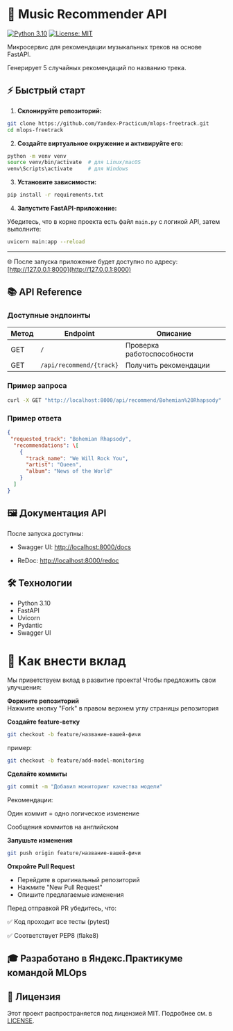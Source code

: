 # 🎵 Music Recommender API

[![Python 3.10](https://img.shields.io/badge/python-3.10-blue.svg)](https://www.python.org/downloads/)
[![License: MIT](https://img.shields.io/badge/License-MIT-yellow.svg)](https://opensource.org/licenses/MIT)

Микросервис для рекомендации музыкальных треков на основе FastAPI. 

Генерирует 5 случайных рекомендаций по названию трека.

## ⚡ Быстрый старт

1. **Склонируйте репозиторий:**

```bash
git clone https://github.com/Yandex-Practicum/mlops-freetrack.git
cd mlops-freetrack
```
2. **Создайте виртуальное окружение и активируйте его:**

```bash
python -m venv venv
source venv/bin/activate  # для Linux/macOS
venv\Scripts\activate     # для Windows
```
3. **Установите зависимости:**
```bash
pip install -r requirements.txt
```
4. **Запустите FastAPI-приложение:**

Убедитесь, что в корне проекта есть файл `main.py` с логикой API, затем выполните:

```bash
uvicorn main:app --reload
```
---
🌐 После запуска приложение будет доступно по адресу:  
[http://127.0.0.1:8000](http://127.0.0.1:8000)


## 📚 API Reference

### Доступные эндпоинты

| Метод | Endpoint                  | Описание                     |
|-------|---------------------------|-----------------------------|
| GET   | `/`                       | Проверка работоспособности  |
| GET   | `/api/recommend/{track}`  | Получить рекомендации       |

### Пример запроса

```bash
curl -X GET "http://localhost:8000/api/recommend/Bohemian%20Rhapsody"
```

### Пример ответа

```json
{
 "requested_track": "Bohemian Rhapsody",
  "recommendations": \[
    {
      "track_name": "We Will Rock You",
      "artist": "Queen",
      "album": "News of the World"
    }
  ]
}
```

## 🖼️ Документация API

После запуска доступны:

- Swagger UI: [http://localhost:8000/docs](http://localhost:8000/docs)

- ReDoc: [http://localhost:8000/redoc](http://localhost:8000/redoc)

## 🛠 Технологии

- Python 3.10
- FastAPI
- Uvicorn
- Pydantic
- Swagger UI 

# 🤝 Как внести вклад

Мы приветствуем вклад в развитие проекта! 
Чтобы предложить свои улучшения:

**Форкните репозиторий**  
   Нажмите кнопку "Fork" в правом верхнем углу страницы репозитория

**Создайте feature-ветку**  

```bash
git checkout -b feature/название-вашей-фичи
```
пример:

```bash
git checkout -b feature/add-model-monitoring
```

**Сделайте коммиты**
```bash
git commit -m "Добавил мониторинг качества модели"
```   
Рекомендации:

Один коммит = одно логическое изменение

Сообщения коммитов на английском

**Запушьте изменения**
```bash
git push origin feature/название-вашей-фичи
```
**Откройте Pull Request**

   - Перейдите в оригинальный репозиторий
   - Нажмите "New Pull Request"
   - Опишите предлагаемые изменения

   Перед отправкой PR убедитесь, что:

   ✅ Код проходит все тесты (pytest)

   ✅ Соответствует PEP8 (flake8)

## 🎓 Разработано в Яндекс.Практикуме командой MLOps

## 📜 Лицензия

Этот проект распространяется под лицензией MIT. Подробнее см. в [LICENSE](LICENSE).
